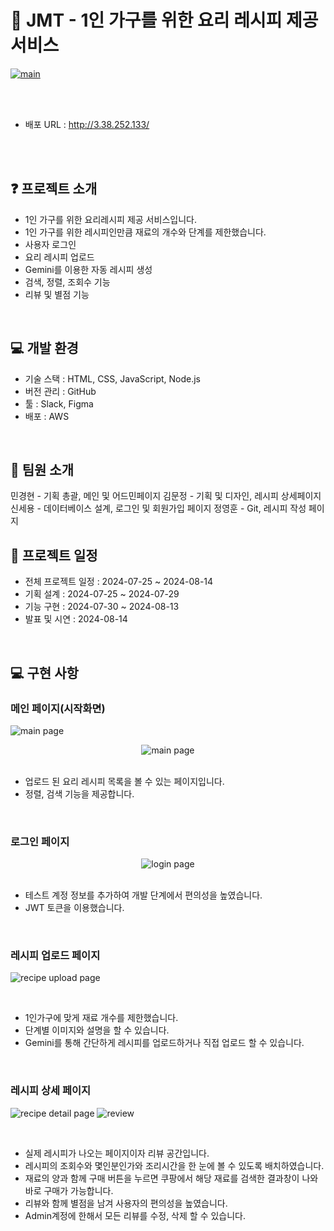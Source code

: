 
<h1>📖 JMT - 1인 가구를 위한 요리 레시피 제공 서비스</h1>
<a href="http://3.38.252.133/"><img alt="main" src="https://github.com/user-attachments/assets/73648c88-0845-4ead-99b7-723514426c87"/></a>

<br/><br/>

- 배포 URL : http://3.38.252.133/

<br/><br/>

## ❓ 프로젝트 소개

- 1인 가구를 위한 요리레시피 제공 서비스입니다.
- 1인 가구를 위한 레시피인만큼 재료의 개수와 단계를 제한했습니다.
- 사용자 로그인
- 요리 레시피 업로드
- Gemini를 이용한 자동 레시피 생성
- 검색, 정렬, 조회수 기능
- 리뷰 및 별점 기능

<br>

## 💻 개발 환경

- 기술 스택 : HTML, CSS, JavaScript, Node.js
- 버전 관리 : GitHub
- 툴 : Slack, Figma
- 배포 : AWS

<br>

## 👤 팀원 소개

민경현 - 기획 총괄, 메인 및 어드민페이지
김문정 - 기획 및 디자인, 레시피 상세페이지
신세용 - 데이터베이스 설계, 로그인 및 회원가입 페이지
정영훈 - Git, 레시피 작성 페이지


## 📅 프로젝트 일정

- 전체 프로젝트 일정 : 2024-07-25 ~ 2024-08-14
- 기획 설계 : 2024-07-25 ~ 2024-07-29
- 기능 구현 : 2024-07-30 ~ 2024-08-13
- 발표 및 시연 : 2024-08-14

<br>

## 💻 구현 사항

### 메인 페이지(시작화면)
<a><img src="https://github.com/user-attachments/assets/73648c88-0845-4ead-99b7-723514426c87" alt="main page"/></a>

<div align="center">
<a><img src="https://github.com/user-attachments/assets/b33997bc-c991-4502-adfa-f3ef6360fd60" alt="main page"/></a>
</div>

<br>

- 업로드 된 요리 레시피 목록을 볼 수 있는 페이지입니다.
- 정렬, 검색 기능을 제공합니다.

<br>

### 로그인 페이지
<div align="center">
  <a><img src="https://github.com/user-attachments/assets/635eb97f-819a-4921-a2c9-706d25d95586" alt="login page"/></a>
</div>

<br>

- 테스트 계정 정보를 추가하여 개발 단계에서 편의성을 높였습니다.
- JWT 토큰을 이용했습니다.

<br>

### 레시피 업로드 페이지
<a><img src="https://github.com/user-attachments/assets/5e91eb10-88f6-441f-ad2b-5513c330857c" alt ="recipe upload page"/></a>

<br>

- 1인가구에 맞게 재료 개수를 제한했습니다.
- 단계별 이미지와 설명을 할 수 있습니다.
- Gemini를 통해 간단하게 레시피를 업로드하거나 직접 업로드 할 수 있습니다.


<br>

### 레시피 상세 페이지
<a><img src="https://github.com/user-attachments/assets/085714fe-db72-43b5-b9c4-c0ce51e48b11" alt="recipe detail page"/></a>
<a><img src="https://github.com/user-attachments/assets/80c45c93-5d75-47f0-b952-9e14ffbba150" alt="review"/></a>

<br>

- 실제 레시피가 나오는 페이지이자 리뷰 공간입니다.
- 레시피의 조회수와 몇인분인가와 조리시간을 한 눈에 볼 수 있도록 배치하였습니다.
- 재료의 양과 함께 구매 버튼을 누르면 쿠팡에서 해당 재료를 검색한 결과창이 나와 바로 구매가 가능합니다.
- 리뷰와 함께 별점을 남겨 사용자의 편의성을 높였습니다.
- Admin계정에 한해서 모든 리뷰를 수정, 삭제 할 수 있습니다.
<br/><br/>

